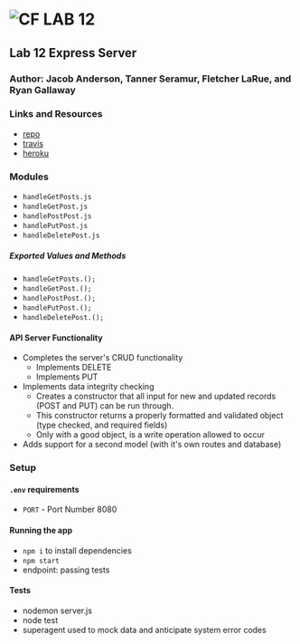 ![CF](http://i.imgur.com/7v5ASc8.png) LAB 12
=================================================

## Lab 12 Express Server

### Author: Jacob Anderson, Tanner Seramur, Fletcher LaRue, and Ryan Gallaway

### Links and Resources
* [repo](https://github.com/TannerSeramur/12-express)
* [travis](http://xyz.com)
* [heroku](https://lab12-express-rg-ts-ja-fl.herokuapp.com)

### Modules
* `handleGetPosts.js`
* `handleGetPost.js`
* `handlePostPost.js`
* `handlePutPost.js`
* `handleDeletePost.js`
##### Exported Values and Methods
* `handleGetPosts.();`
* `handleGetPost.();`
* `handlePostPost.();`
* `handlePutPost.();`
* `handleDeletePost.();`



#### API Server Functionality
* Completes the server's CRUD functionality
  * Implements DELETE
  * Implements PUT
* Implements data integrity checking
  * Creates a constructor that all input for new and updated records (POST and PUT) can be run through.
  * This constructor returns a properly formatted and validated object (type checked, and required fields)
  * Only with a good object, is a write operation allowed to occur
* Adds support for a second model (with it's own routes and database)

### Setup
#### `.env` requirements
* `PORT` - Port Number 8080

#### Running the app
* `npm i` to install dependencies
* `npm start`
* endpoint: passing tests
#### Tests
* nodemon server.js
* node test
* superagent used to mock data and anticipate system error codes

